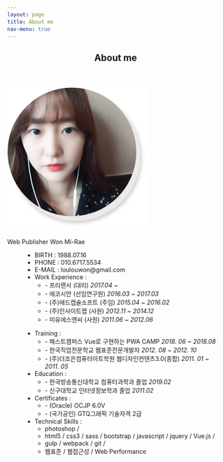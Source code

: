 ```yaml
---
layout: page
title: About me
nav-menu: true
---
```


<!-- Main -->
<div id="main" class="alt">

<!-- One -->
<section id="one">
	<div class="inner">
		<header class="major">
			<h1>About me</h1>
		</header>
		<div class="about-box">
            <div class="img-box"><img src="assets/images/img_photo.png" alt="photo"></div>
            <dl>
                <dt class="tit">Web Publisher <span>Won Mi-Rae</span></dt>
                <dd>
                    <ul>
                        <li><span>BIRTH :</span> 1988.07.16</li>
                        <li><span>PHONE :</span> 010.6717.5534</li>
                        <li><span>E-MAIL :</span> loulouwon@gmail.com</li>
                        <li><span>Work Experience :</span>
                            <ul>
                                <li>- 프리랜서 (대리) <em>2017.04 ~ </em></li>
                                <li>- 에코시안 (선임연구원) <em>2016.03 ~ 2017.03</em></li>
                                <li>- (주)애드캡슐소프트 (주임) <em>2015.04 ~ 2016.02</em></li>
                                <li>- (주)인사이트랩 (사원) <em>2012.11 ~ 2014.12</em></li>
                                <li>- 미유에스엔씨 (사원) <em>2011.06 ~ 2012.06</em></li>
                            </ul>
                        </li>
                    </ul>
                    <ul>
                        <li><span>Training :</span>
                            <ul>
                                <li>- 패스트캠퍼스 Vue로 구현하는 PWA CAMP <em>2018. 06 ~ 2018.08</em></li>
                                <li>- 한국직업전문학교 웹표준전문개발자 <em>2012. 08 ~ 2012. 10</em></li>
                                <li>- (주)더조은컴퓨터아트학원 웹디자인컨텐츠3.0(종합) <em>2011. 01 ~ 2011. 05</em></li>
                            </ul>
                        </li>
                        <li><span>Education :</span>
                            <ul>
                                <li>- 한국방송통신대학교 컴퓨터과학과 졸업 <em>2019.02</em></li>
                                <li>- 신구대학교 인터넷정보학과 졸업 <em>2011.02</em></li>
                            </ul>
                        </li>
                        <li><span>Certificates :</span>
                            <ul>
                                <li>- (Oracle) OCJP 6.0V</li>
                                <li>- (국가공인) GTQ그래픽 기술자격 2급</li>
                            </ul>
                        </li>
                        <li><span class="txt-org">Technical Skills :</span>
                            <ul>
                                <li>photoshop /</li>
                                <li>html5 / css3 / sass / bootstrap / javascript / jquery / Vue.js / </li>
                                <li>gulp / webpack / git /</li>
                                <li>웹표준 / 웹접근성 / Web Performance</li>
                            </ul>
                        </li>
                    </ul>
                </dd>
            </dl>
        </div>
    </div>
</section>

</div>
